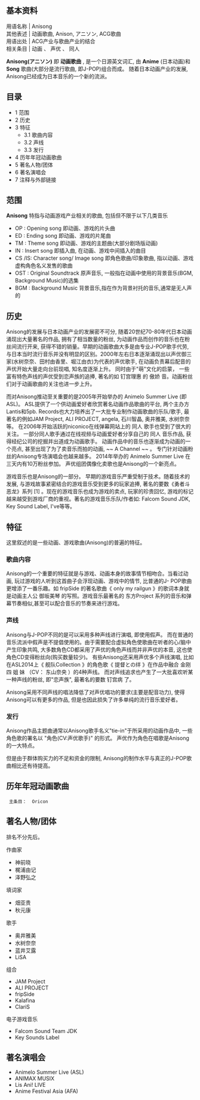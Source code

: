 **基本资料**  
---  
用语名称  |  Anisong   
其他表述  |  动画歌曲, Anison, アニソン, ACG歌曲   
用语出处  |  ACG产业与歌曲产业的结合   
相关条目  |  动画  、  声优  、  同人   
  
**Anisong(アニソン)** 即 **动画歌曲** , 是一个日源英文词汇, 由 **Anime** (日本动画)和 **Song**
歌曲(大部分是流行歌曲, 即J-POP)组合而成。 随着日本动画产业的发展, Anisong已经成为日本音乐的一个新的流派。

##  目录

  * 1  范围 
  * 2  历史 
  * 3  特征 
    * 3.1  歌曲内容 
    * 3.2  声线 
    * 3.3  发行 
  * 4  历年年冠动画歌曲 
  * 5  著名人物/团体 
  * 6  著名演唱会 
  * 7  注释与外部链接 

##  范围

**Anisong** 特指与动画游戏产业相关的歌曲, 包括但不限于以下几类音乐

    

  * OP  : Opening song 即动画、游戏的片头曲 
  * ED  : Ending song 即动画、游戏的片尾曲 
  * TM  : Theme song 即动画、游戏的主题曲(大部分剧场版动画) 
  * IN  : Insert song 即插入曲, 在动画、游戏中间插入的曲目 
  * CS  /IS: Character song/ Image song 即角色歌曲/印象歌曲, 指以动画、游戏虚构角色名义发售的歌曲 
  * OST  : Original Soundtrack 原声音乐, 一般指在动画中使用的背景音乐(BGM, Background Music)的选集 
  * BGM  : Background Music 背景音乐,指在作为背景衬托的音乐,通常是无人声的 

##  历史

Anisong的发展与日本动画产业的发展密不可分, 随着20世纪70-80年代日本动画涌现出大量著名的作品, 拥有了相当数量的粉丝,
为动画作品而创作的音乐也在粉丝间流行开来, 获得不错的销量。早期的动画歌曲大多是由专业J-POP歌手代劳,
与日本当时流行音乐并没有明显的区别。2000年左右日本逐渐涌现出以声优御三家(水树奈奈、田村由香里、堀江由衣)为代表的声优歌手,
在动画负责幕后配音的声优开始大量走向台前现唱, 知名度逐渐上升。 同时由于"萌"文化的启蒙， 一些富有特色声线的声优受到恋声族的追捧, 著名的如  钉宫理惠
的  傲娇  音。动画粉丝们对于动画歌曲的关注也进一步上升。

而对Anisong推动至关重要的是2005年开始举办的  Animelo Summer Live  (即ASL)。
ASL提供了一个供动画爱好者欣赏著名动画作品歌曲的平台, 两个主办方Lantis和5pb. Records也大力培养出了一大批专业制作动画歌曲的乐队/歌手,
最著名的例如JAM Project, ALI PROJECT, angela, 石川智晶, 奥井雅美, 水树奈奈等。
在2006年开始活跃的niconico在线弹幕网站上的  同人  歌手也受到了很大的关注。 一部分同人歌手通过在线视频与动画爱好者分享自己的  同人
音乐作品, 获得经纪公司的挖掘并出道成为动画歌手。 动画作品中的音乐也逐渐成为动画的一个亮点, 甚至出现了为了卖音乐而拍的动画, ~~ A Channel
~~ 。 专门针对动画粉丝的Anisong专场演唱会也越来越多。 2014年举办的  Animelo Summer Live  在三天内有10万粉丝参加。
声优组团偶像化卖歌也是Anisong的一个新亮点。

游戏音乐也是Anisong的一部分。 早期的游戏音乐严重受制于技术。随着技术的发展, 与游戏故事紧密结合的游戏音乐受到更多的玩家追捧,
著名的要数《勇者斗恶龙》系列  [1]  。现在的游戏音乐也成为游戏的卖点, 玩家的珍贵回忆,
游戏的标记越来越受到游戏厂商的重视。著名的游戏音乐乐队/作者如: Falcom Sound JDK, Key Sound Label, I've等等。

##  特征

这里叙述的是一些动画、游戏歌曲(Anisong)的普遍的特征。

###  歌曲内容

Anisong的一个重要的特征就是与游戏、动画本身的故事情节相吻合。当看过动画, 玩过游戏的人听到这首曲子会浮现动画、游戏中的情节, 比普通的J-
POP歌曲更增添了一番乐趣。如  fripSide  的著名歌曲《  only my railgun  》的歌词本身就是动画主人公  御坂美琴
的写照。游戏音乐最著名的  东方Project  系列的音乐和弹幕节奏相似,甚至可以配合音乐的节奏来进行游戏。

###  声线

Anisong与J-POP不同的是可以采用多种声线进行演唱, 即使用假声。
而在普通的音乐流派中假声是不提倡使用的。由于需要配合虚拟角色使歌曲在听者的心/脑中产生印象共鸣, 大多数角色CD都采用了声优的角色声线而并非声优的本音,
这也使角色CD变得粉丝向(购买数量较少)。 有些Anisong还采用声优多个声线演唱, 比如在ASL2014上《  舰队Collection  》的角色歌《
提督との绊  》在作品中融合  金刚  四  姐  妹  （CV：  东山奈央  ）的4种声线。 而对声线追求也产生了一大批喜欢听某一种声线的粉丝,
即"恋声族", 最著名的要数  钉宫病  了。

Anisong采用不同声线的唱法降低了对声优唱功的要求(主要是配音功力), 使得Anisong可以有更多的作品, 但是也因此损失了许多单纯的流行音乐爱好者。

###  发行

Anisong作品主题曲通常以Anisong歌手名义"tie-in"于所采用的动画作品中, 一些角色歌的署名以 "角色(CV:声优歌手)" 的形式。
声优作为角色在唱歌是Anisong的一大特点。

但是由于群体购买力的不足和资金的限制, Anisong的制作水平与真正的J-POP歌曲相比还有待提高。

##  历年年冠动画歌曲

     主条目：  Oricon 

##  著名人物/团体

排名不分先后。

作曲家

  * 神前晓 
  * 梶浦由记 
  * 泽野弘之 

填词家

  * 畑亚贵 
  * 秋元康 

歌手

  * 奥井雅美 
  * 水树奈奈 
  * 蓝井艾露 
  * LiSA 

组合

  * JAM Project 
  * ALI PROJECT 
  * fripSide 
  * Kalafina 
  * ClariS 

电子游戏音乐

  * Falcom Sound Team JDK 
  * Key Sounds Label 

##  著名演唱会

  * Animelo Summer Live  (ASL) 
  * ANIMAX MUSIX 
  * Lis Ani! LIVE 
  * Anime Festival Asia  (AFA) 